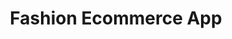 ---
title: "Fashion Ecommerce App"
image: "/assets/img/gallery/3.jpg" 
keywords:
  - Keyword
  - Keyword
  - Keyword
---